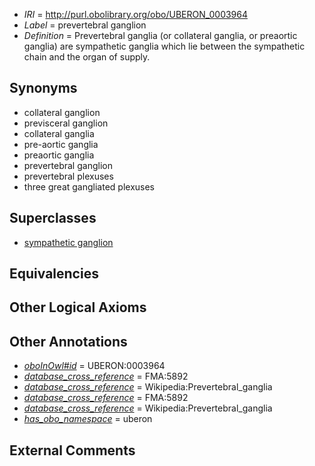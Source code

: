  * *IRI* = http://purl.obolibrary.org/obo/UBERON_0003964
 * *Label* = prevertebral ganglion
 * *Definition* = Prevertebral ganglia (or collateral ganglia, or preaortic ganglia) are sympathetic ganglia which lie between the sympathetic chain and the organ of supply.

## Synonyms

 * collateral ganglion
 * previsceral ganglion
 * collateral ganglia
 * pre-aortic ganglia
 * preaortic ganglia
 * prevertebral ganglion
 * prevertebral plexuses
 * three great gangliated plexuses

## Superclasses

 * [sympathetic ganglion](../../UBERON/06/UBERON_0001806.md)

## Equivalencies


## Other Logical Axioms


## Other Annotations

 * *[oboInOwl#id](../../id/oboInOwl#id.md)* = UBERON:0003964
 * *[database_cross_reference](../../ef/oboInOwl#hasDbXref.md)* = FMA:5892
 * *[database_cross_reference](../../ef/oboInOwl#hasDbXref.md)* = Wikipedia:Prevertebral_ganglia
 * *[database_cross_reference](../../ef/oboInOwl#hasDbXref.md)* = FMA:5892
 * *[database_cross_reference](../../ef/oboInOwl#hasDbXref.md)* = Wikipedia:Prevertebral_ganglia
 * *[has_obo_namespace](../../ce/oboInOwl#hasOBONamespace.md)* = uberon

## External Comments


